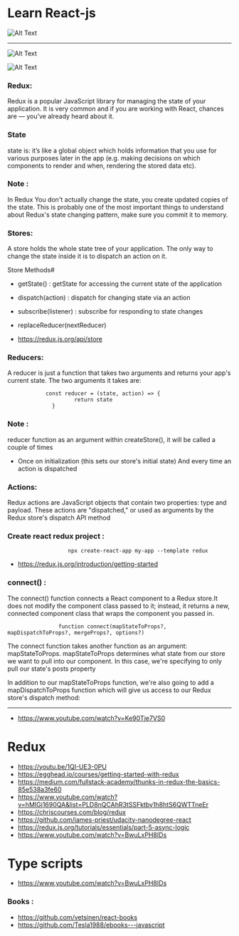 # Learn React-js

![Alt Text](https://miro.medium.com/max/3600/1*HSisLuifMO6KbLfPOKtLow.jpeg)

-----------------------------------------------


![Alt Text](https://res.cloudinary.com/practicaldev/image/fetch/s--VtRaY29J--/c_limit%2Cf_auto%2Cfl_progressive%2Cq_auto%2Cw_880/https://thepracticaldev.s3.amazonaws.com/i/fewc8ez6r2e2agah717y.png )

![Alt Text](https://i.redd.it/vezwyo0qq4lz.png )

### Redux:

Redux is a popular JavaScript library for managing the state of your application. It is very common and if you are working with React, chances are — you’ve already heard about it.

### State

state is: it’s like a global object which holds information that you use for various purposes later in the app (e.g. making decisions on which components to render and when, rendering the stored data etc).

### Note :

In Redux You don't actually change the state, you create updated copies of the state. This is probably one of the most important things to understand about Redux's state changing pattern, make sure you commit it to memory.


### Stores:

A store holds the whole state tree of your application. The only way to change the state inside it is to dispatch an action on it.

Store Methods#

- getState() :    getState for accessing the current state of the application
- dispatch(action) : dispatch for changing state via an action
- subscribe(listener) : subscribe for responding to state changes
- replaceReducer(nextReducer)


- https://redux.js.org/api/store



### Reducers:

A reducer is just a function that takes two arguments and returns your app's current state. The two arguments it takes are:

                const reducer = (state, action) => {
                         return state
                  }

### Note :

   reducer function as an argument within createStore(), it will be called a couple of times
  - Once on initialization (this sets our store's initial state) And every time an action is dispatched


### Actions:

Redux actions are JavaScript objects that contain two properties: type and payload. These actions are "dispatched," or used as arguments by the Redux store's dispatch API method


### Create react redux project :

                       npx create-react-app my-app --template redux
                       
 - https://redux.js.org/introduction/getting-started     
 
 
 ###  connect() :
  
  The connect() function connects a React component to a Redux store.It does not modify the component class passed to it; instead, it returns a new, connected component class that wraps the component you passed in.


                    function connect(mapStateToProps?, mapDispatchToProps?, mergeProps?, options?)
                    
                    
 The connect function takes another function as an argument: mapStateToProps. mapStateToProps determines what state from our store we want to pull into our component. In this case, we're specifying to only pull our state's posts property


In addition to our mapStateToProps function, we're also going to add a mapDispatchToProps function which will give us access to our Redux store's dispatch method:


 
----------------------------

- https://www.youtube.com/watch?v=Ke90Tje7VS0


# Redux

- https://youtu.be/1QI-UE3-0PU
- https://egghead.io/courses/getting-started-with-redux
- https://medium.com/fullstack-academy/thunks-in-redux-the-basics-85e538a3fe60
- https://www.youtube.com/watch?v=hMIGj1690QA&list=PLD8nQCAhR3tSSFktby1h8htS6QWTTneEr
- https://chriscourses.com/blog/redux
- https://github.com/james-priest/udacity-nanodegree-react
- https://redux.js.org/tutorials/essentials/part-5-async-logic
- https://www.youtube.com/watch?v=BwuLxPH8IDs

# Type scripts
- https://www.youtube.com/watch?v=BwuLxPH8IDs


### Books :
- https://github.com/vetsinen/react-books
- https://github.com/Tesla1988/ebooks---javascript


